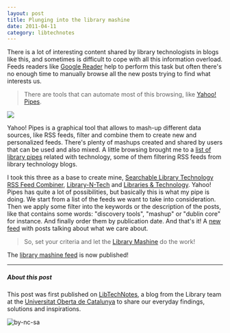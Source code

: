 ```yaml
---
layout: post
title: Plunging into the library mashine
date: 2011-04-11
category: libtechnotes
---
```


There is a lot of interesting content shared by library technologists in blogs like this, and sometimes is difficult to cope with all this information overload. Feeds readers like [Google Reader](http://www.google.com/reader) help to perform this task but often there's no enough time to manually browse all the new posts trying to find what interests us.

> There are tools that can automate most of this browsing, like [Yahoo! Pipes](http://pipes.yahoo.com/).

[![](http://labs.biblioteca.uoc.edu/blog/wp-content/uploads/2011/04/pipes2.png)](http://pipes.yahoo.com/xdurana/librarymashine)

Yahoo! Pipes is a graphical tool that allows to mash-up different data sources, like RSS feeds, filter and combine them to create new and personalized feeds. There's plenty of mashups created and shared by users that can be used and also mixed. A little browsing brought me to a [list of library pipes](http://pipes.yahoo.com/pipes/search?q=library+technology&x=6&y=10) related with technology, some of them filtering RSS feeds from library technology blogs.

I took this three as a base to create mine, [Searchable Library Technology RSS Feed Combiner](http://pipes.yahoo.com/nicktomaiuolo/searchrss), [Library-N-Tech](http://pipes.yahoo.com/pipes/pipe.info?_id=a94d28e154d962bf5f085f8c17516ee1) and [Libraries & Technology](http://pipes.yahoo.com/freemoth/librarytech). Yahoo! Pipes has quite a lot of possibilities, but basically this is what my pipe is doing. We start from a list of the feeds we want to take into consideration. Then we apply some filter into the keywords or the description of the posts, like that contains some words: "discovery tools", "mashup" or "dublin core" for instance. And finally order them by publication date. And that's it! A [new feed](http://pipes.yahoo.com/pipes/pipe.run?_id=4bc241d6509fec93c219b3dab63fc153&_render=rss) with posts talking about what we care about.


> So, set your criteria and let the [Library Mashine](http://pipes.yahoo.com/xdurana/librarymashine) do the work!

The [library mashine feed](http://feeds.feedburner.com/librarymashine) is now published!

---

##### About this post

This post was first published on [LibTechNotes](http://labs.biblioteca.uoc.edu/), a blog from the Library team at the [Universitat Oberta de Catalunya](http://www.uoc.edu/) to share our everyday findings, solutions and inspirations.

![by-nc-sa](http://i.creativecommons.org/l/by-nc-sa/3.0/88x31.png)